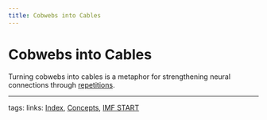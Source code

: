 ```yaml
---
title: Cobwebs into Cables
---
```

# Cobwebs into Cables
Turning cobwebs into cables is a metaphor for strengthening neural connections through [repetitions](out/reps.md).

---
tags: links:  [Index](out/index-archived.md), [Concepts](out/070-concepts-moc.md), [IMF START](out/imf-start.md)